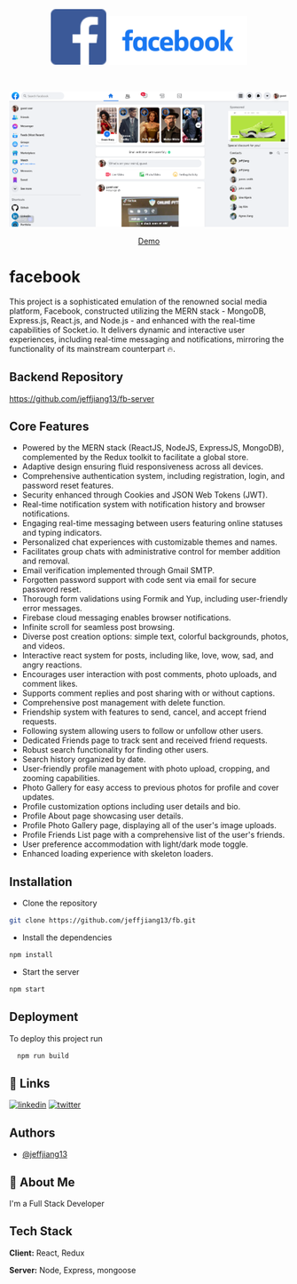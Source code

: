 <div align="center" id="top" className="mb-10">
<img secure src="./public/icons/fb.png" alt="FB_2023" width="100" height="100" />
<img secure src="./public/icons/facebook1.svg" alt="FB_2023" width="250" height="auto" />

&#xa0;

  <img secure src="./public/Screenshot.png" alt="FB_2023" />

<a href="https://jj-fb.vercel.app">Demo</a>

</div>


# facebook

This project is a sophisticated emulation of the renowned social media platform, Facebook, constructed utilizing the MERN stack - MongoDB, Express.js, React.js, and Node.js - and enhanced with the real-time capabilities of Socket.io. It delivers dynamic and interactive user experiences, including real-time messaging and notifications, mirroring the functionality of its mainstream counterpart 🔥.



## Backend Repository
https://github.com/jeffjiang13/fb-server


## Core Features

- Powered by the MERN stack (ReactJS, NodeJS, ExpressJS, MongoDB), complemented by the Redux toolkit to facilitate a global store.
- Adaptive design ensuring fluid responsiveness across all devices.
- Comprehensive authentication system, including registration, login, and password reset features.
- Security enhanced through Cookies and JSON Web Tokens (JWT).
- Real-time notification system with notification history and browser notifications.
- Engaging real-time messaging between users featuring online statuses and typing indicators.
- Personalized chat experiences with customizable themes and names.
- Facilitates group chats with administrative control for member addition and removal.
- Email verification implemented through Gmail SMTP.
- Forgotten password support with code sent via email for secure password reset.
- Thorough form validations using Formik and Yup, including user-friendly error messages.
- Firebase cloud messaging enables browser notifications.
- Infinite scroll for seamless post browsing.
- Diverse post creation options: simple text, colorful backgrounds, photos, and videos.
- Interactive react system for posts, including like, love, wow, sad, and angry reactions.
- Encourages user interaction with post comments, photo uploads, and comment likes.
- Supports comment replies and post sharing with or without captions.
- Comprehensive post management with delete function.
- Friendship system with features to send, cancel, and accept friend requests.
- Following system allowing users to follow or unfollow other users.
- Dedicated Friends page to track sent and received friend requests.
- Robust search functionality for finding other users.
- Search history organized by date.
- User-friendly profile management with photo upload, cropping, and zooming capabilities.
- Photo Gallery for easy access to previous photos for profile and cover updates.
- Profile customization options including user details and bio.
- Profile About page showcasing user details.
- Profile Photo Gallery page, displaying all of the user's image uploads.
- Profile Friends List page with a comprehensive list of the user's friends.
- User preference accommodation with light/dark mode toggle.
- Enhanced loading experience with skeleton loaders.



## Installation

- Clone the repository

```bash
git clone https://github.com/jeffjiang13/fb.git
```

- Install the dependencies

```bash
npm install
```

- Start the server

```bash
npm start
```



## Deployment

To deploy this project run

```bash
  npm run build
```


## 🔗 Links
[![linkedin](https://img.shields.io/badge/linkedin-0A66C2?style=for-the-badge&logo=linkedin&logoColor=white)](https://www.linkedin.com/in/jeffjiang13/)
[![twitter](https://img.shields.io/badge/twitter-1DA1F2?style=for-the-badge&logo=twitter&logoColor=white)](https://twitter.com/jeffjiang9)


## Authors

- [@jeffjiang13](https://www.github.com/jeffjiang13)


## 🚀 About Me
I'm a Full Stack Developer



## Tech Stack

**Client:** React, Redux

**Server:** Node, Express, mongoose
